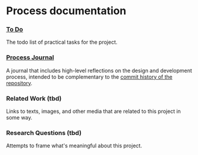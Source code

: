 # Process documentation

### [To Do](./to-do.md)
The todo list of practical tasks for the project.

### [Process Journal](./process-journal.md)
A journal that includes high-level reflections on the design and development process, intended to be complementary to the [commit history of the repository](https://github.com/pippinbarr/yoko-onos-white-chesses/commits/main).

### Related Work (tbd)
Links to texts, images, and other media that are related to this project in some way.

### Research Questions (tbd)
Attempts to frame what's meaningful about this project.
